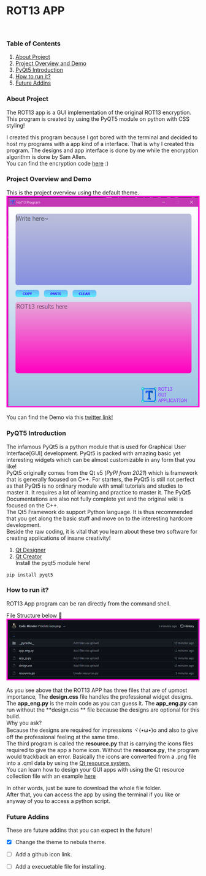 ﻿# ROT13 APP
</br>

### Table of Contents

 1. [About Project](https://github.com/Code-Blender-7/Mini_Apps/blob/main/ROT13%20App/Readme.md#about-project)
 2. [Project Overview and Demo](https://github.com/Code-Blender-7/Mini_Apps/tree/main/ROT13%20App#project-overview-and-demo)
 3. [PyQt5 Introduction](https://github.com/Code-Blender-7/Mini_Apps/tree/main/ROT13%20App#pyqt5-introduction)
 4. [How to run it?](https://github.com/Code-Blender-7/Mini_Apps/tree/main/ROT13%20App#how-to-run-it)
 5. [Future Addins](https://github.com/Code-Blender-7/Mini_Apps/tree/main/ROT13%20App#future-addins)
 
### About Project
The ROT13 app is a GUI implementation of the original ROT13 encryption. This program is created by using the PyQT5 module on python with CSS styling! 

I created this program because I got bored with the terminal and decided to host my programs with a app kind of a interface. That is why I created this program. The designs and app interface is done by me while the encryption algorithm is done by Sam Allen. </br>
You can find the encryption code [here](https://www.dotnetperls.com/rot13-python) :)

### Project Overview and Demo
This is the project overview using the default theme.
![image_2](https://github.com/Code-Blender-7/Mini_Apps/blob/main/ROT13%20App/Images_for_readme/2.png?raw=true)

You can find the Demo via this [twitter link!](https://twitter.com/Black_2_white/status/1381659824409079808)

### PyQT5 Introduction
The infamous PyQt5 is a python module that is used for Graphical User Interface[GUI] development. PyQt5 is packed with amazing basic yet interesting widgets which can be almost customizable in any form that you like! \
PyQt5 originally comes from the Qt v5 (*PyPI from 2021*)  which is framework that is generally focused on C++. For starters, the PyQt5 is still not perfect as that PyQt5 is no ordinary module with small tutorials and studies to master it. It requires a lot of learning and practice to master it. The PyQt5 Documentations are also not fully complete yet and the original wiki is focused on the C++. \
The Qt5 Framework do support Python language. It is thus recommended that you get along the basic stuff and move on to the interesting hardcore development.
</br>
Beside the raw coding, it is vital that you learn about these two software for creating applications of insane creativity! 

 1. [Qt Designer](https://www.qt.io/design)
 2. [Qt Creator](https://www.qt.io/product/development-tools) </br>
Install the pyqt5 module here!
```
pip install pyqt5
```


### How to run it?
ROT13 App program can be ran directly from the command shell.  </br>

File Structure below 🔽
![image](https://github.com/Code-Blender-7/Mini_Apps/blob/main/ROT13%20App/Images_for_readme/brrrtttttttttt.png?raw=true)

As you see above that the ROT13 APP has three files that are of upmost importance, The **design.css** file handles the professional widget designs. The **app_eng.py** is the main code as you can guess it. The **app_eng.py** can run without the **design.css ** file because the designs are optional for this build.   </br>
Why you ask?  </br>
Because the designs are required for impressions ヾ(•ω•)o and also to give off the professional feeling at the same time. </br>
The third program is called the **resource.py** that is carrying the icons files required to give the app a home icon. Without the **resource.py**, the program would trackback an error. Basically the icons are converted from a .png file into a .qml data by using the [Qt resource system.](https://doc.qt.io/qt-5/resources.html) </br>
You can learn how to design your GUI apps with using the Qt resource collection file with an example [here](https://realpython.com/python-menus-toolbars/) </br>




In other words, just be sure to download the whole file folder. </br>
After that, you can access the app by using the terminal if you like or anyway of you to access a python script. 


### Future Addins
These are future addins that you can expect in the future!


 - [X] Change the theme to nebula theme.
 - [ ] Add a github icon link.
 - [ ] Add a execuetable file for installing.
 

